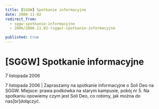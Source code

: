 ```yaml
---
title: [SGGW] Spotkanie informacyjne
date: 2006-11-02
redirect_from: 
  - sggw-spotkanie-informacyjne
  - 2006/2006.11.02-(sggw)-spotkanie-informacyjne

published: true
---
```




# [SGGW] Spotkanie informacyjne

<time>7 listopada 2006</time>

7 listopada 2006 | Zapraszamy na spotkanie informacyjne o Soli Deo na SGGW. Miejsce: prawa podkówka na starym kampusie, pokój nr 5. Na spotkaniu opowiemy czym jest Soli Deo, co robimy, jak można do nas[br]dołączyć.

<!--CONTENT FROM OLD SERVER (jos before 2013): 7 listopada 2006 | Zapraszamy na spotkanie informacyjne o Soli Deo na SGGW. Miejsce: prawa podkówka na starym kampusie, pokój nr 5. Na spotkaniu opowiemy czym jest Soli Deo, co robimy, jak można do nas[br]dołączyć.
-->

<!--{{json:{"created_date":"2006-11-02 19:56:14","publish_down":"0000-00-00 00:00:00","id":"406"}}}-->